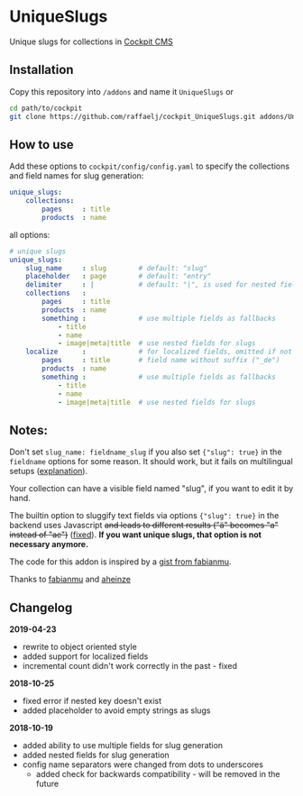 # UniqueSlugs

Unique slugs for collections in [Cockpit CMS][2]

## Installation

Copy this repository into `/addons` and name it `UniqueSlugs` or

```bash
cd path/to/cockpit
git clone https://github.com/raffaelj/cockpit_UniqueSlugs.git addons/UniqueSlugs
```

## How to use

Add these options to `cockpit/config/config.yaml` to specify the collections and field names for slug generation:

```yaml
unique_slugs:
    collections:
        pages     : title
        products  : name
```

all options:

```yaml
# unique slugs
unique_slugs:
    slug_name     : slug        # default: "slug"
    placeholder   : page        # default: "entry"
    delimiter     : |           # default: "|", is used for nested fields
    collections   :
        pages     : title
        products  : name
        something :             # use multiple fields as fallbacks
            - title
            - name
            - image|meta|title  # use nested fields for slugs
    localize      :             # for localized fields, omitted if not set
        pages     : title       # field name without suffix ("_de")
        products  : name
        something :             # use multiple fields as fallbacks
            - title
            - name
            - image|meta|title  # use nested fields for slugs
```

## Notes:

Don't set `slug_name: fieldname_slug` if you also set `{"slug": true}` in the `fieldname` options for some reason. It should work, but it fails on multilingual setups ([explanation][3]).

Your collection can have a visible field named "slug", if you want to edit it by hand.

The builtin option to sluggify text fields via options `{"slug": true}` in the 
backend uses Javascript <del>and leads to different results ("ä" becomes "a" 
instead of "ae")</del> ([fixed][1]). **If you want unique slugs, that option is not necessary anymore.**

The code for this addon is inspired by a [gist from fabianmu][4].

Thanks to [fabianmu][5] and [aheinze][6]

## Changelog

**2019-04-23**

* rewrite to object oriented style
* added support for localized fields
* incremental count didn't work correctly in the past - fixed

**2018-10-25**

* fixed error if nested key doesn't exist
* added placeholder to avoid empty strings as slugs

**2018-10-19**

* added ability to use multiple fields for slug generation
* added nested fields for slug generation
* config name separators were changed from dots to underscores
  * added check for backwards compatibility - will be removed in the future

[1]: https://github.com/agentejo/cockpit/commit/fc7bb9cbe7dc2bb69f8f34ca2e899b9ad49f33fc#diff-dbdace793615e1dc2b38f69bdac96950
[2]: https://github.com/agentejo/cockpit
[3]: https://github.com/agentejo/cockpit/issues/906
[4]: https://gist.github.com/fabianmu/5f73a6c2303e08add4e00dc2e548ef2d
[5]: https://github.com/fabianmu
[6]: https://github.com/aheinze
